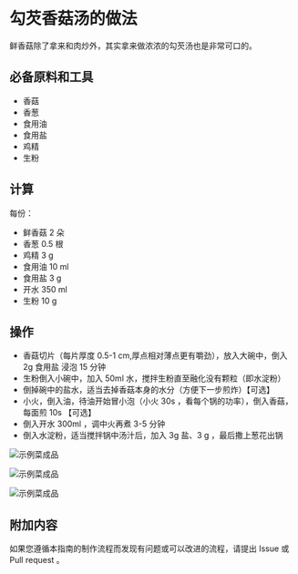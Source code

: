 # 勾芡香菇汤的做法

鲜香菇除了拿来和肉炒外，其实拿来做浓浓的勾芡汤也是非常可口的。

## 必备原料和工具

- 香菇
- 香葱
- 食用油
- 食用盐
- 鸡精
- 生粉

## 计算

每份：

- 鲜香菇 2 朵
- 香葱 0.5 根
- 鸡精 3 g
- 食用油 10 ml
- 食用盐 3 g
- 开水 350 ml
- 生粉 10 g

## 操作

- 香菇切片（每片厚度 0.5-1 cm,厚点相对薄点更有嚼劲），放入大碗中，倒入 2g 食用盐 浸泡 15 分钟
- 生粉倒入小碗中，加入 50ml 水，搅拌生粉直至融化没有颗粒（即水淀粉）
- 倒掉碗中的盐水，适当去掉香菇本身的水分（方便下一步煎炸）【可选】
- 小火，倒入油，待油开始冒小泡（小火 30s ，看每个锅的功率），倒入香菇，每面煎 10s 【可选】
- 倒入开水 300ml ，调中火再煮 3-5 分钟
- 倒入水淀粉，适当搅拌锅中汤汁后，加入 3g 盐、3 g ，最后撒上葱花出锅

![示例菜成品](./1.jpeg)

![示例菜成品](./2.jpeg)

![示例菜成品](./3.jpeg)

## 附加内容

如果您遵循本指南的制作流程而发现有问题或可以改进的流程，请提出 Issue 或 Pull request 。
